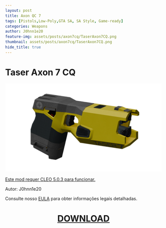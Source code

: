 ```yaml
---
layout: post
title: Axon QC 7
tags: [Pistols,Low-Poly,GTA SA, SA Style, Game-ready]
categories: Weapons
author: J0hnn1e20
feature-img: assets/posts/axon7cq/TaserAxon7CQ.png
thumbnail: assets/posts/axon7cq/TaserAxon7CQ.png
hide_title: true
---
```


# Taser Axon 7 CQ

![Axon7CQ](/assets/posts/axon7cq/TaserAxon7CQ.png)

[Este mod requer CLEO 5.0.3 para funcionar.](https://github.com/cleolibrary/CLEO5/releases/tag/v5.0.3)

Autor: J0hnn1e20

Consulte nosso [EULA](https://j0hnn1e20.github.io/EULA.html) para obter informações legais detalhadas.

<h1 style="text-align: center; color: white;">
    <a href="/assets/posts/axon7cq/TaserAxon7CQ.zip" download>DOWNLOAD</a>
<h1>
